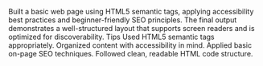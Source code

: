 Built a basic web page using HTML5 semantic tags, applying accessibility best practices and beginner-friendly SEO principles. The final output demonstrates a well-structured layout that supports screen readers and is optimized for discoverability.
Tips
Used HTML5 semantic tags appropriately.
Organized content with accessibility in mind.
Applied basic on-page SEO techniques.
Followed clean, readable HTML code structure.
